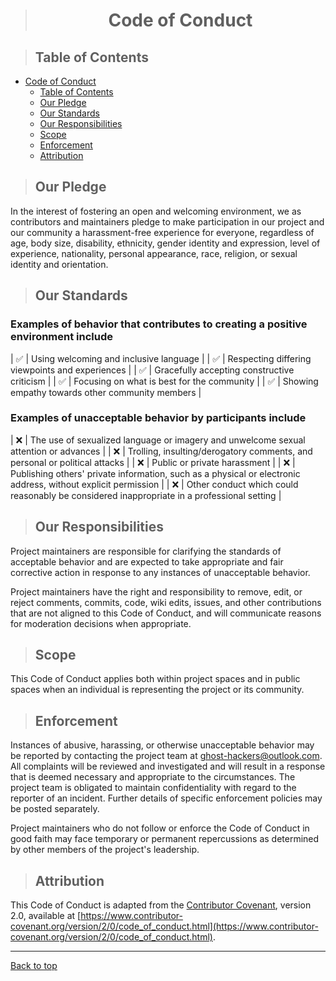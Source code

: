> # <p align="center">Code of Conduct</p>

> ## Table of Contents

- [Code of Conduct](#code-of-conduct)
  - [Table of Contents](#table-of-contents)
  - [Our Pledge](#our-pledge)
  - [Our Standards](#our-standards)
  - [Our Responsibilities](#our-responsibilities)
  - [Scope](#scope)
  - [Enforcement](#enforcement)
  - [Attribution](#attribution)

> ## Our Pledge

In the interest of fostering an open and welcoming environment, we as contributors and maintainers pledge to make participation in our project and our community a harassment-free experience for everyone, regardless of age, body size, disability, ethnicity, gender identity and expression, level of experience, nationality, personal appearance, race, religion, or sexual identity and orientation.

> ## Our Standards

### Examples of behavior that contributes to creating a positive environment include

| :white_check_mark: | Using welcoming and inclusive language          |
| :white_check_mark: | Respecting differing viewpoints and experiences |
| :white_check_mark: | Gracefully accepting constructive criticism     |
| :white_check_mark: | Focusing on what is best for the community      |
| :white_check_mark: | Showing empathy towards other community members |

### Examples of unacceptable behavior by participants include

| :x: | The use of sexualized language or imagery and unwelcome sexual attention or advances                          |
| :x: | Trolling, insulting/derogatory comments, and personal or political attacks                                    |
| :x: | Public or private harassment                                                                                  |
| :x: | Publishing others' private information, such as a physical or electronic address, without explicit permission |
| :x: | Other conduct which could reasonably be considered inappropriate in a professional setting                    |

> ## Our Responsibilities

Project maintainers are responsible for clarifying the standards of acceptable behavior and are expected to take appropriate and fair corrective action in response to any instances of unacceptable behavior.

Project maintainers have the right and responsibility to remove, edit, or reject comments, commits, code, wiki edits, issues, and other contributions that are not aligned to this Code of Conduct, and will communicate reasons for moderation decisions when appropriate.

> ## Scope

This Code of Conduct applies both within project spaces and in public spaces when an individual is representing the project or its community.

> ## Enforcement

Instances of abusive, harassing, or otherwise unacceptable behavior may be reported by contacting the project team at [ghost-hackers@outlook.com](mailto:ghost-hackers@outlook.com). All complaints will be reviewed and investigated and will result in a response that is deemed necessary and appropriate to the circumstances. The project team is obligated to maintain confidentiality with regard to the reporter of an incident. Further details of specific enforcement policies may be posted separately.

Project maintainers who do not follow or enforce the Code of Conduct in good faith may face temporary or permanent repercussions as determined by other members of the project's leadership.

> ## Attribution

This Code of Conduct is adapted from the [Contributor Covenant](https://www.contributor-covenant.org), version 2.0, available at [https://www.contributor-covenant.org/version/2/0/code_of_conduct.html](https://www.contributor-covenant.org/version/2/0/code_of_conduct.html).

---
[Back to top](#code-of-conduct)